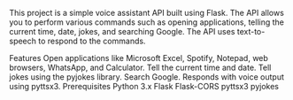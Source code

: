 This project is a simple voice assistant API built using Flask. The API allows you to perform various commands such as opening applications, telling the current time, date, jokes, and searching Google. The API uses text-to-speech to respond to the commands.

Features
Open applications like Microsoft Excel, Spotify, Notepad, web browsers, WhatsApp, and Calculator.
Tell the current time and date.
Tell jokes using the pyjokes library.
Search Google.
Responds with voice output using pyttsx3.
Prerequisites
Python 3.x
Flask
Flask-CORS
pyttsx3
pyjokes
